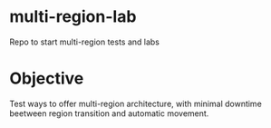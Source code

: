 # multi-region-lab
Repo to start multi-region tests and labs

# Objective 
Test ways to offer multi-region architecture, with minimal downtime beetween region transition and automatic movement.

